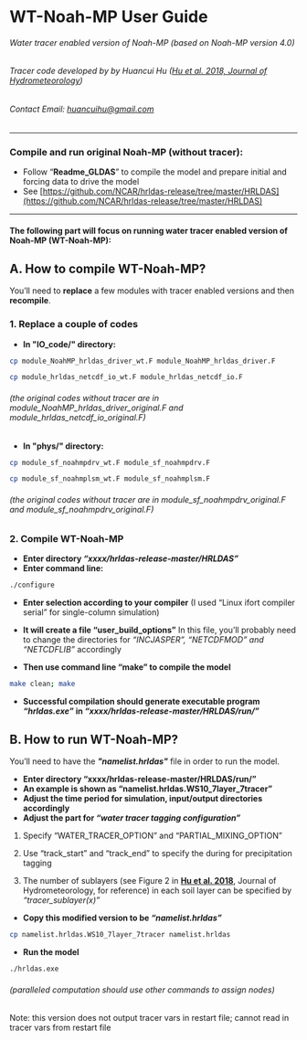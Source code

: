 # WT-Noah-MP User Guide
###### Water tracer enabled version of Noah-MP (based on Noah-MP version 4.0)

###### Tracer code developed by by Huancui Hu ([Hu et al. 2018, Journal of Hydrometeorology](https://journals.ametsoc.org/doi/full/10.1175/JHM-D-17-0202.1))

###### Contact Email: huancuihu@gmail.com

---
### Compile and run original Noah-MP (without tracer):
   - Follow “**Readme_GLDAS**” to compile the model and prepare initial and forcing data to drive the model
   - See [https://github.com/NCAR/hrldas-release/tree/master/HRLDAS](https://github.com/NCAR/hrldas-release/tree/master/HRLDAS)

***
#### The following part will focus on running water tracer enabled version of Noah-MP (WT-Noah-MP):

## A. How to compile WT-Noah-MP?
You’ll need to **replace** a few modules with tracer enabled versions and then **recompile**.

### 1. Replace a couple of codes

- **In "IO_code/" directory:**

```sh
cp module_NoahMP_hrldas_driver_wt.F module_NoahMP_hrldas_driver.F
```

```sh
cp module_hrldas_netcdf_io_wt.F module_hrldas_netcdf_io.F
```
###### (the original codes without tracer are in *module_NoahMP_hrldas_driver_original.F* and *module_hrldas_netcdf_io_original.F*)

- **In "phys/" directory:**
```sh
cp module_sf_noahmpdrv_wt.F module_sf_noahmpdrv.F
```
```sh
cp module_sf_noahmplsm_wt.F module_sf_noahmplsm.F
```
###### (the original codes without tracer are in *module_sf_noahmpdrv_original.F* and *module_sf_noahmpdrv_original.F*)

### 2. Compile WT-Noah-MP
- **Enter directory _“xxxx/hrldas-release-master/HRLDAS”_**
- **Enter command line:**
```sh
./configure
```
- **Enter selection according to your compiler**
(I used “Linux ifort compiler serial” for single-column simulation)
- **It will create a file “user_build_options”**
In this file, you’ll probably need to change the directories for _“INCJASPER”, “NETCDFMOD” and “NETCDFLIB”_ accordingly

- **Then use command line “make” to compile the model**
```sh
make clean; make
```
- **Successful compilation should generate executable program _“hrldas.exe”_ in _“xxxx/hrldas-release-master/HRLDAS/run/”_**


## B. How to run WT-Noah-MP?
You’ll need to have the **_"namelist.hrldas"_** file in order to run the model.

- **Enter directory “xxxx/hrldas-release-master/HRLDAS/run/”**
- **An example is shown as “namelist.hrldas.WS10_7layer_7tracer”**
- **Adjust the time period for simulation, input/output directories accordingly**
- **Adjust the part for _“water tracer tagging configuration”_**
1) Specify “WATER_TRACER_OPTION” and “PARTIAL_MIXING_OPTION”

2) Use “track_start” and “track_end” to specify the during for precipitation tagging

3) The number of sublayers (see Figure 2 in [**Hu et al. 2018**](https://journals.ametsoc.org/doi/full/10.1175/JHM-D-17-0202.1), Journal of Hydrometeorology, for reference) in each soil layer can be specified by _“tracer_sublayer(x)”_
- **Copy this modified version to be _“namelist.hrldas”_**
```sh
cp namelist.hrldas.WS10_7layer_7tracer namelist.hrldas
```
- **Run the model**
```sh
./hrldas.exe
```
###### (paralleled computation should use other commands to assign nodes)


Note: this version does not output tracer vars in restart file; cannot read in tracer vars from restart file

